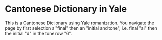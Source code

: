 # Cantonese Dictionary in Yale

This is a Cantonese Dictionary using Yale romanization. You navigate the page by first selection a "final" then an "initial and tone", i.e. final "ai" then the initial "d" in the tone row "6".
